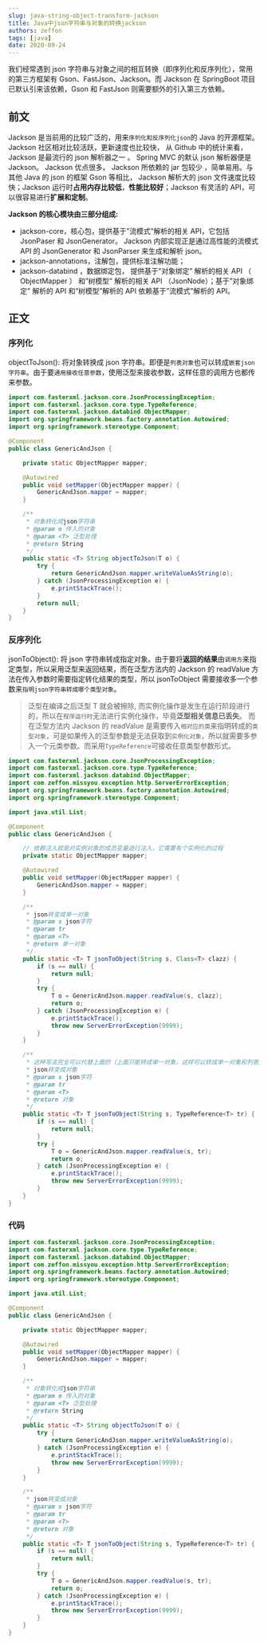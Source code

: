 ```yaml
---
slug: java-string-object-transform-jackson
title: Java中json字符串与对象的转换jackson
authors: zeffon
tags: [java]
date: 2020-09-24
---
```


我们经常遇到 json 字符串与对象之间的相互转换（即序列化和反序列化），常用的第三方框架有 Gson、FastJson、Jackson。而 Jackson 在 SpringBoot 项目已默认引来该依赖，Gson 和 FastJson 则需要额外的引入第三方依赖。

<!--truncate-->

## 前文

Jackson 是当前用的比较广泛的，用来`序列化和反序列化json`的 Java 的开源框架。Jackson 社区相对比较活跃，更新速度也比较快， 从 Github 中的统计来看，Jackson 是最流行的 json 解析器之一 。 Spring MVC 的默认 json 解析器便是 Jackson。 Jackson 优点很多。 Jackson 所依赖的 jar 包较少 ，简单易用。与其他 Java 的 json 的框架 Gson 等相比， Jackson 解析大的 json 文件速度比较快；Jackson 运行时**占用内存比较低**，**性能比较好**；Jackson 有灵活的 API，可以很容易进行**扩展和定制**。

**Jackson 的核心模块由三部分组成:**

- jackson-core，核心包，提供基于”流模式”解析的相关 API，它包括 JsonPaser 和 JsonGenerator。 Jackson 内部实现正是通过高性能的流模式 API 的 JsonGenerator 和 JsonParser 来生成和解析 json。
- jackson-annotations，注解包，提供标准注解功能；
- jackson-databind ，数据绑定包， 提供基于”对象绑定” 解析的相关 API （ ObjectMapper ） 和”树模型” 解析的相关 API （JsonNode）；基于”对象绑定” 解析的 API 和”树模型”解析的 API 依赖基于”流模式”解析的 API。

## 正文

### 序列化

objectToJson(): 将对象转换成 json 字符串。即便是`列表对象`也可以转成`嵌套json字符串`。由于要`通用接收任意参数`，使用泛型来接收参数，这样任意的调用方也都传来参数。

```java
import com.fasterxml.jackson.core.JsonProcessingException;
import com.fasterxml.jackson.core.type.TypeReference;
import com.fasterxml.jackson.databind.ObjectMapper;
import org.springframework.beans.factory.annotation.Autowired;
import org.springframework.stereotype.Component;

@Component
public class GenericAndJson {

    private static ObjectMapper mapper;

    @Autowired
    public void setMapper(ObjectMapper mapper) {
        GenericAndJson.mapper = mapper;
    }

    /**
     * 对象转化成json字符串
     * @param o 传入的对象
     * @param <T> 泛型处理
     * @return String
     */
    public static <T> String objectToJson(T o) {
        try {
            return GenericAndJson.mapper.writeValueAsString(o);
        } catch (JsonProcessingException e) {
            e.printStackTrace();
        }
        return null;
    }
}
```

### 反序列化

jsonToObject(): 将 json 字符串转成指定对象。由于要将**返回的结果**由`调用方`来指定类型，所以采用泛型来返回结果，而在泛型方法内的 Jackson 的 readValue 方法在传入参数时需要指定转化结果的类型，所以 jsonToObject 需要接收多一个参数来`指明json字符串转成哪个类型对象`。

> 泛型在编译之后泛型 T 就会被擦除, 而实例化操作是发生在运行阶段进行的，所以在`程序运行时`无法进行实例化操作，毕竟**泛型相关信息已丢失**。 而在泛型方法内 Jackson 的 readValue 是需要传入`相对应的类`来指明转成的`类型对象`，可是如果传入的泛型参数是无法获取到`实例化对象`，所以就需要多参入一个元类参数。而采用`TypeReference`可接收任意类型参数形式。

```java
import com.fasterxml.jackson.core.JsonProcessingException;
import com.fasterxml.jackson.core.type.TypeReference;
import com.fasterxml.jackson.databind.ObjectMapper;
import com.zeffon.missyou.exception.http.ServerErrorException;
import org.springframework.beans.factory.annotation.Autowired;
import org.springframework.stereotype.Component;

import java.util.List;

@Component
public class GenericAndJson {

    // 依赖注入就是对实例对象的成员变量进行注入，它需要有个实例化的过程
    private static ObjectMapper mapper;

    @Autowired
    public void setMapper(ObjectMapper mapper) {
        GenericAndJson.mapper = mapper;
    }

    /**
     * json转变成单一对象
     * @param s json字符
     * @param tr
     * @param <T>
     * @return 单一对象
     */
    public static <T> T jsonToObject(String s, Class<T> clazz) {
        if (s == null) {
            return null;
        }
        try {
            T o = GenericAndJson.mapper.readValue(s, clazz);
            return o;
        } catch (JsonProcessingException e) {
            e.printStackTrace();
            throw new ServerErrorException(9999);
        }
    }

    /**
     * 这种写法完全可以代替上面的（上面只能转成单一对象，这样可以转成单一对象和列表对象）
     * json转变成对象
     * @param s json字符
     * @param tr
     * @param <T>
     * @return 对象
     */
    public static <T> T jsonToObject(String s, TypeReference<T> tr) {
        if (s == null) {
            return null;
        }
        try {
            T o = GenericAndJson.mapper.readValue(s, tr);
            return o;
        } catch (JsonProcessingException e) {
            e.printStackTrace();
            throw new ServerErrorException(9999);
        }
    }
}
```

### 代码

```java
import com.fasterxml.jackson.core.JsonProcessingException;
import com.fasterxml.jackson.core.type.TypeReference;
import com.fasterxml.jackson.databind.ObjectMapper;
import com.zeffon.missyou.exception.http.ServerErrorException;
import org.springframework.beans.factory.annotation.Autowired;
import org.springframework.stereotype.Component;

import java.util.List;

@Component
public class GenericAndJson {

    private static ObjectMapper mapper;

    @Autowired
    public void setMapper(ObjectMapper mapper) {
        GenericAndJson.mapper = mapper;
    }

    /**
     * 对象转化成json字符串
     * @param o 传入的对象
     * @param <T> 泛型处理
     * @return String
     */
    public static <T> String objectToJson(T o) {
        try {
            return GenericAndJson.mapper.writeValueAsString(o);
        } catch (JsonProcessingException e) {
            e.printStackTrace();
            throw new ServerErrorException(9999);
        }
    }

    /**
     * json转变成对象
     * @param s json字符
     * @param tr
     * @param <T>
     * @return 对象
     */
    public static <T> T jsonToObject(String s, TypeReference<T> tr) {
        if (s == null) {
            return null;
        }
        try {
            T o = GenericAndJson.mapper.readValue(s, tr);
            return o;
        } catch (JsonProcessingException e) {
            e.printStackTrace();
            throw new ServerErrorException(9999);
        }
    }
}
```
